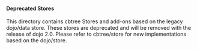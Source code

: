 #### Deprecated Stores ####

This directory contains cbtree Stores and add-ons based on the legacy dojo/data store. These stores are deprecated and will be removed with the release of dojo 2.0. Please refer to cbtree/store for new implementations based on the dojo/store.
